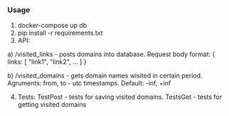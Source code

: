 ### Usage

1) docker-compose up db
2) pip install -r requirements.txt
3) API:

a) /visited_links - posts domains into database. 
Request body format: {
    links: [
        "link1",
        "link2",
        ...
    ]
}

b) /visited_domains - gets domain names wisited in certain period.
Agruments: from, to - utc timestamps. Default: -inf, +inf

4) Tests:
    TestPost - tests for saving visited domains.
    TestsGet - tests for getting visited domains
    
